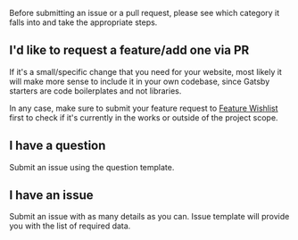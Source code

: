 Before submitting an issue or a pull request, please see which category it falls into and take the appropriate steps.

## I'd like to request a feature/add one via PR

If it's a small/specific change that you need for your website, most likely it will make more sense to include it in your own codebase, since Gatsby starters are code boilerplates and not libraries.

In any case, make sure to submit your feature request to [Feature Wishlist](https://github.com/Vagr9K/gatsby-material-starter/issues/58) first to check if it's currently in the works or outside of the project scope.

## I have a question

Submit an issue using the question template.

## I have an issue

Submit an issue with as many details as you can.
Issue template will provide you with the list of required data.
